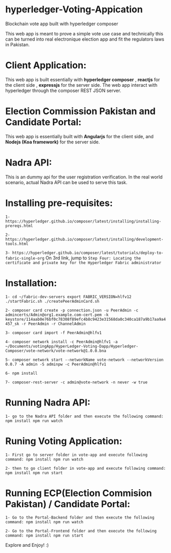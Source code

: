 # hyperledger-Voting-Appication

Blockchain vote app built with hyperledger composer

This web app is meant to prove a simple vote use case and technically this can be turned into real electronique election app and fit the regulators laws in Pakistan.

# Client Application:

This web app is built essentially with **hyperledger composer** , **reactjs** for the client side , **expressjs** for the server side.
The web app interact with hyperledger through the composer REST JSON server.

# Election Commission Pakistan and Candidate Portal:

This web app is essentially built with **Angularjs** for the client side, and **Nodejs (Koa framework)** for the server side.

# Nadra API:

This is an dummy api for the user registration verification.
In the real world scenario, actual Nadra API can be used to serve this task.

# Installing pre-requisites:

`1- https://hyperledger.github.io/composer/latest/installing/installing-prereqs.html`

`2- https://hyperledger.github.io/composer/latest/installing/development-tools.html`

`3- https://hyperledger.github.io/composer/latest/tutorials/deploy-to-fabric-single-org`
On 3rd link, jump to `Step Four: Locating the certificate and private key for the Hyperledger Fabric administrator`

# Installation:

`1- cd ~/fabric-dev-servers
export FABRIC_VERSION=hlfv12
./startFabric.sh
./createPeerAdminCard.sh`

`2- composer card create -p connection.json -u PeerAdmin -c admincerts/Admin@org1.example.com-cert.pem -k keystore/114aab0e76bf0c78308f89efc4b8c9423e31568da0c340ca187a9b17aa9a4457_sk -r PeerAdmin -r ChannelAdmin`

`3- composer card import -f PeerAdmin@hlfv1`

`4- composer network install -c PeerAdmin@hlfv1 -a ~/Documents/votingApp/HyperLedger-Voting-Dapp/Hyperledger-Composer/vote-network/vote-network@1.0.0.bna`

`5- composer network start --networkName vote-network --networkVersion 0.0.7 -A admin -S adminpw -c PeerAdmin@hlfv1`

`6- npm install`

`7- composer-rest-server -c admin@vote-network -n never -w true`

# Running Nadra API: 

`1- go to the Nadra API folder and then execute the following command:
npm install
npm run watch`

# Runing Voting Application:

`1- First go to server folder in vote-app and execute following command:
npm install
npm run watch`

`2- then to go client folder in vote-app and execute following command:
npm install
npm run start`

# Running ECP(Election Commision Pakistan) / Candidate Portal:

`1- Go to the Portal-Backend folder and then execute the following command:
npm install
npm run watch`

`2- Go to the Portal-Frontend folder and then execute the following command:
npm install
npm run start`

Explore and Enjoy! :)

